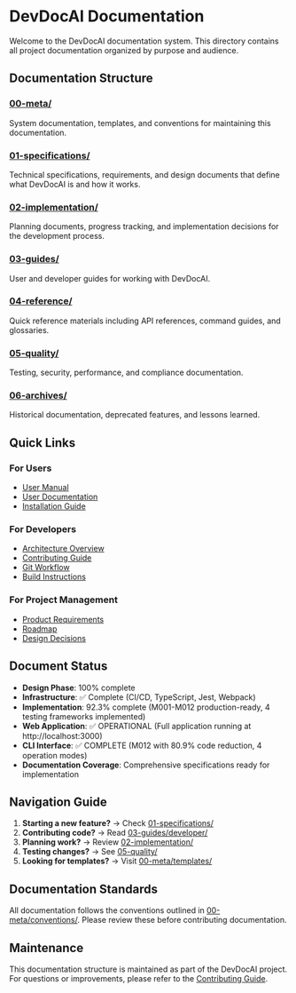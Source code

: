 # DevDocAI Documentation

Welcome to the DevDocAI documentation system. This directory contains all project documentation organized by purpose and audience.

## Documentation Structure

### [00-meta/](00-meta/)

System documentation, templates, and conventions for maintaining this documentation.

### [01-specifications/](01-specifications/)

Technical specifications, requirements, and design documents that define what DevDocAI is and how it works.

### [02-implementation/](02-implementation/)

Planning documents, progress tracking, and implementation decisions for the development process.

### [03-guides/](03-guides/)

User and developer guides for working with DevDocAI.

### [04-reference/](04-reference/)

Quick reference materials including API references, command guides, and glossaries.

### [05-quality/](05-quality/)

Testing, security, performance, and compliance documentation.

### [06-archives/](06-archives/)

Historical documentation, deprecated features, and lessons learned.

## Quick Links

### For Users

- [User Manual](03-guides/user/DESIGN-devdocai-user-manual.md)
- [User Documentation](03-guides/user/DESIGN-devdocai-user-docs.md)
- [Installation Guide](03-guides/deployment/DESIGN-devdocai-deployment-installation-guide.md)

### For Developers

- [Architecture Overview](01-specifications/architecture/DESIGN-devdocsai-architecture.md)
- [Contributing Guide](03-guides/developer/CONTRIBUTING.md)
- [Git Workflow](03-guides/developer/git-workflow.md)
- [Build Instructions](03-guides/deployment/DESIGN-devdocai-build-instructions.md)

### For Project Management

- [Product Requirements](01-specifications/requirements/DESIGN-devdocai-prd.md)
- [Roadmap](02-implementation/planning/ROADMAP.md)
- [Design Decisions](02-implementation/decisions/DESIGN_DECISIONS.md)

## Document Status

- **Design Phase**: 100% complete
- **Infrastructure**: ✅ Complete (CI/CD, TypeScript, Jest, Webpack)
- **Implementation**: 92.3% complete (M001-M012 production-ready, 4 testing frameworks implemented)
- **Web Application**: ✅ OPERATIONAL (Full application running at http://localhost:3000)
- **CLI Interface**: ✅ COMPLETE (M012 with 80.9% code reduction, 4 operation modes)
- **Documentation Coverage**: Comprehensive specifications ready for implementation

## Navigation Guide

1. **Starting a new feature?** → Check [01-specifications/](01-specifications/)
2. **Contributing code?** → Read [03-guides/developer/](03-guides/developer/)
3. **Planning work?** → Review [02-implementation/](02-implementation/)
4. **Testing changes?** → See [05-quality/](05-quality/)
5. **Looking for templates?** → Visit [00-meta/templates/](00-meta/templates/)

## Documentation Standards

All documentation follows the conventions outlined in [00-meta/conventions/](00-meta/conventions/). Please review these before contributing documentation.

## Maintenance

This documentation structure is maintained as part of the DevDocAI project. For questions or improvements, please refer to the [Contributing Guide](03-guides/developer/CONTRIBUTING.md).
